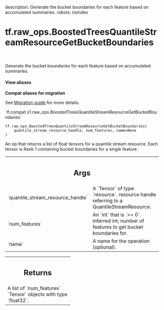 description: Generate the bucket boundaries for each feature based on accumulated summaries.
robots: noindex

# tf.raw_ops.BoostedTreesQuantileStreamResourceGetBucketBoundaries

<!-- Insert buttons and diff -->

<table class="tfo-notebook-buttons tfo-api nocontent" align="left">

</table>



Generate the bucket boundaries for each feature based on accumulated summaries.

<section class="expandable">
  <h4 class="showalways">View aliases</h4>
  <p>
<b>Compat aliases for migration</b>
<p>See
<a href="https://www.tensorflow.org/guide/migrate">Migration guide</a> for
more details.</p>
<p>`tf.compat.v1.raw_ops.BoostedTreesQuantileStreamResourceGetBucketBoundaries`</p>
</p>
</section>

<pre class="devsite-click-to-copy prettyprint lang-py tfo-signature-link">
<code>tf.raw_ops.BoostedTreesQuantileStreamResourceGetBucketBoundaries(
    quantile_stream_resource_handle, num_features, name=None
)
</code></pre>



<!-- Placeholder for "Used in" -->

An op that returns a list of float tensors for a quantile stream resource. Each
tensor is Rank 1 containing bucket boundaries for a single feature.

<!-- Tabular view -->
 <table class="responsive fixed orange">
<colgroup><col width="214px"><col></colgroup>
<tr><th colspan="2"><h2 class="add-link">Args</h2></th></tr>

<tr>
<td>
`quantile_stream_resource_handle`
</td>
<td>
A `Tensor` of type `resource`.
resource handle referring to a QuantileStreamResource.
</td>
</tr><tr>
<td>
`num_features`
</td>
<td>
An `int` that is `>= 0`.
inferred int; number of features to get bucket boundaries for.
</td>
</tr><tr>
<td>
`name`
</td>
<td>
A name for the operation (optional).
</td>
</tr>
</table>



<!-- Tabular view -->
 <table class="responsive fixed orange">
<colgroup><col width="214px"><col></colgroup>
<tr><th colspan="2"><h2 class="add-link">Returns</h2></th></tr>
<tr class="alt">
<td colspan="2">
A list of `num_features` `Tensor` objects with type `float32`.
</td>
</tr>

</table>

